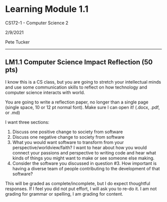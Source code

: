 # Learning Module 1.1
CS172-1 - Computer Science 2 

2/9/2021

Pete Tucker

---

## LM1.1 Computer Science Impact Reflection (50 pts)

I know this is a CS class, but you are going to stretch your intellectual minds and use some communication skills to reflect on how technology and computer science interacts with world.

You are going to write a reflection paper, no longer than a single page (single space, 10 or 12 pt normal font). Make sure I can open it! (.docx, .pdf, or .md)

I want three sections:

1. Discuss one positive change to society from software
2. Discuss one negative change to society from software
3. What you would want software to transform from your perspective/worldview/faith? I want to hear about how you would connect your passions and perspective to writing code and hear what kinds of things you might want to make or see someone else making.
4. Consider the software you discussed in question #3. How important is having a diverse team of people contributing to the development of that software?



This will be graded as complete/incomplete, but I do expect thoughtful responses. If I feel you did not put effort, I will ask you to re-do it. I am not grading for grammar or spelling, I am grading for content.
